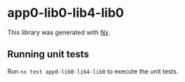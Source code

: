 # app0-lib0-lib4-lib0

This library was generated with [Nx](https://nx.dev).

## Running unit tests

Run `nx test app0-lib0-lib4-lib0` to execute the unit tests.
